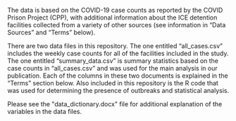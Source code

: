
The data is based on the COVID-19 case counts as reported by the COVID Prison Project (CPP), with additional information about the ICE detention facilities collected from a variety of other sources (see information in “Data Sources” and “Terms” below).

There are two data files in this repository. The one entitled “all_cases.csv” includes the weekly case counts for all of the facilities included in the study. The one entitled “summary_data.csv” is summary statistics based on the case counts in “all_cases.csv” and was used for the main analysis in our publication. Each of the columns in these two documents is explained in the “Terms” section below. Also included in this repository is the R code that was used for determining the presence of outbreaks and statistical analysis. 

Please see the "data_dictionary.docx" file for additional explanation of the variables in the data files.
